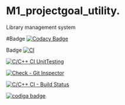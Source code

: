 # M1_projectgoal_utility.
Library management system 

#Badge
[![Codacy Badge](https://app.codacy.com/project/badge/Grade/336831a1aeba447090acaec6f5bdae2f)](https://www.codacy.com/gh/Anithknb/M1_projectgoal_utility./dashboard?utm_source=github.com&amp;utm_medium=referral&amp;utm_content=Anithknb/M1_projectgoal_utility.&amp;utm_campaign=Badge_Grade)

Badge 
[![CI](https://github.com/Anithknb/M1_projectgoal_utility./actions/workflows/main.yml/badge.svg?branch=main)](https://github.com/Anithknb/M1_projectgoal_utility./actions/workflows/main.yml)

[![C/C++ CI UnitTesting](https://github.com/Anithknb/M1_projectgoal_utility./actions/workflows/c-cpp_unit.yml/badge.svg)](https://github.com/Anithknb/M1_projectgoal_utility./actions/workflows/c-cpp_unit.yml)

[![Check - Git Inspector](https://github.com/Anithknb/M1_projectgoal_utility./actions/workflows/gitinspector.yml/badge.svg)](https://github.com/Anithknb/M1_projectgoal_utility./actions/workflows/gitinspector.yml)

[![C/C++ CI - Build Status](https://github.com/Anithknb/M1_projectgoal_utility./actions/workflows/c-cpp.yml/badge.svg)](https://github.com/Anithknb/M1_projectgoal_utility./actions/workflows/c-cpp.yml)

<a href="https://app.codiga.io/public/user/github/Anithknb">
   <img src="https://api.codiga.io/public/badge/user/github/Anithknb?style=light" alt="codiga badge" />
</a>
